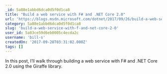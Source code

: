 ```yaml
---
_id: 5a88e1abbd6dca0d5f0d1ca8
title: "Build a web service with F# and .NET Core 2.0"
url: 'https://blogs.msdn.microsoft.com/dotnet/2017/09/26/build-a-web-service-with-f-and-net-core-2-0/'
category: 5a88e1abbd6dca0d5f0d1ca8
slug: 'build-a-web-service-with-f-and-net-core-2-0'
user_id: 5a83ce59d6eb0005c4ecda2c
username: 'bill-s'
createdOn: '2017-09-28T03:31:02.000Z'
tags: []
---
```


 In this post, I’ll walk through building a web service with F# and .NET Core 2.0 using the Giraffe library.
